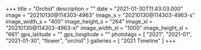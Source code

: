 +++
title = "Orchid"
description = ""
date = "2021-01-30T11:43:03.000"
image = "20210130@114303-4963"
image_s = "20210130@114303-4963-s"
image_width_s = "400"
image_height_s = "264"
image_xl = "20210130@114303-4963-xl"
image_width_xl = "1000"
image_height_xl = "661"
gps_latitude = ""
gps_longitude = ""
phototags = [ "2021", "2021-01", "2021-01-30", "flower", "orchid" ]
galleries = [ "2021 Timeline" ]
+++
